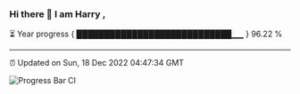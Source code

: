 ### Hi there 👋 I am Harry , 

⏳ Year progress { ████████████████████████████▁▁ } 96.22 %

---

⏰ Updated on Sun, 18 Dec 2022 04:47:34 GMT

![Progress Bar CI](https://github.com/duykhang68/duykhang68/workflows/Progress%20Bar%20CI/badge.svg)
